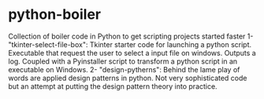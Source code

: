 # python-boiler
Collection of boiler code in Python to get scripting projects started faster
1- "tkinter-select-file-box": Tkinter starter code for launching a python script. Executable that request the user to select a input file on windows. Outputs a log. Coupled with a Pyinstaller script to transform a python script in an executable on Windows.
2- "design-pytherns": Behind the lame play of words are applied design patterns in python. Not very sophisticated code but an attempt at putting the design pattern theory into practice. 